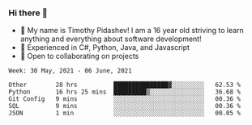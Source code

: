 ### Hi there 👋
- :adult: My name is Timothy Pidashev! I am a 16 year old striving to learn anything and everything about software development!
- :evergreen_tree: Experienced in C#, Python, Java, and Javascript
- 👯 Open to collaborating on projects

<!--START_SECTION:waka-->
```text
Week: 30 May, 2021 - 06 June, 2021

Other        28 hrs          ███████████████▓░░░░░░░░░   62.53 % 
Python       16 hrs 25 mins  █████████▒░░░░░░░░░░░░░░░   36.68 % 
Git Config   9 mins          ░░░░░░░░░░░░░░░░░░░░░░░░░   00.36 % 
SQL          9 mins          ░░░░░░░░░░░░░░░░░░░░░░░░░   00.36 % 
JSON         1 min           ░░░░░░░░░░░░░░░░░░░░░░░░░   00.05 % 
```
<!--END_SECTION:waka-->
